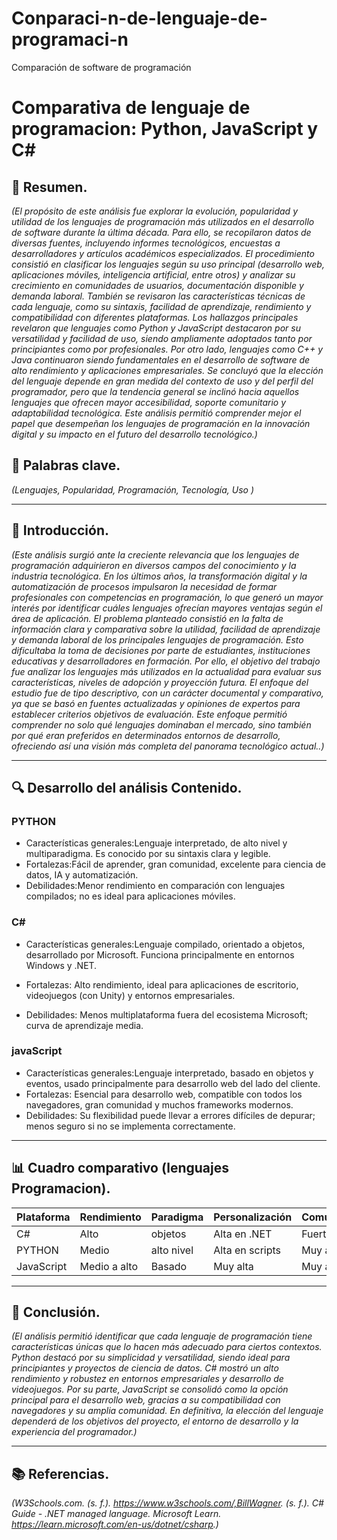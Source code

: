 # Conparaci-n-de-lenguaje-de-programaci-n
Comparación de software de programación
# Comparativa de lenguaje de programacion: Python, JavaScript y C#

## 📝 Resumen.
*(El propósito de este análisis fue explorar la evolución, popularidad y utilidad de los lenguajes de programación más utilizados en el desarrollo de software durante la última década. Para ello, se recopilaron datos de diversas fuentes, incluyendo informes tecnológicos, encuestas a desarrolladores y artículos académicos especializados. El procedimiento consistió en clasificar los lenguajes según su uso principal (desarrollo web, aplicaciones móviles, inteligencia artificial, entre otros) y analizar su crecimiento en comunidades de usuarios, documentación disponible y demanda laboral. También se revisaron las características técnicas de cada lenguaje, como su sintaxis, facilidad de aprendizaje, rendimiento y compatibilidad con diferentes plataformas. Los hallazgos principales revelaron que lenguajes como Python y JavaScript destacaron por su versatilidad y facilidad de uso, siendo ampliamente adoptados tanto por principiantes como por profesionales. Por otro lado, lenguajes como C++ y Java continuaron siendo fundamentales en el desarrollo de software de alto rendimiento y aplicaciones empresariales. Se concluyó que la elección del lenguaje depende en gran medida del contexto de uso y del perfil del programador, pero que la tendencia general se inclinó hacia aquellos lenguajes que ofrecen mayor accesibilidad, soporte comunitario y adaptabilidad tecnológica. Este análisis permitió comprender mejor el papel que desempeñan los lenguajes de programación en la innovación digital y su impacto en el futuro del desarrollo tecnológico.)*

## 🔑 Palabras clave.
*(Lenguajes, Popularidad, Programación, Tecnología, Uso
 )*

---

## 🎯 Introducción.
*(Este análisis surgió ante la creciente relevancia que los lenguajes de programación adquirieron en diversos campos del conocimiento y la industria tecnológica. En los últimos años, la transformación digital y la automatización de procesos impulsaron la necesidad de formar profesionales con competencias en programación, lo que generó un mayor interés por identificar cuáles lenguajes ofrecían mayores ventajas según el área de aplicación. El problema planteado consistió en la falta de información clara y comparativa sobre la utilidad, facilidad de aprendizaje y demanda laboral de los principales lenguajes de programación. Esto dificultaba la toma de decisiones por parte de estudiantes, instituciones educativas y desarrolladores en formación. Por ello, el objetivo del trabajo fue analizar los lenguajes más utilizados en la actualidad para evaluar sus características, niveles de adopción y proyección futura. El enfoque del estudio fue de tipo descriptivo, con un carácter documental y comparativo, ya que se basó en fuentes actualizadas y opiniones de expertos para establecer criterios objetivos de evaluación. Este enfoque permitió comprender no solo qué lenguajes dominaban el mercado, sino también por qué eran preferidos en determinados entornos de desarrollo, ofreciendo así una visión más completa del panorama tecnológico actual..)*

---

## 🔍 Desarrollo del análisis Contenido.

### PYTHON
- Características generales:Lenguaje interpretado, de alto nivel y multiparadigma. Es conocido por su sintaxis clara y legible.
- Fortalezas:Fácil de aprender, gran comunidad, excelente para ciencia de datos, IA y automatización.
- Debilidades:Menor rendimiento en comparación con lenguajes compilados; no es ideal para aplicaciones móviles.

### C#
- Características generales:Lenguaje compilado, orientado a objetos, desarrollado por Microsoft. Funciona principalmente en entornos Windows y .NET.


- Fortalezas: Alto rendimiento, ideal para aplicaciones de escritorio, videojuegos (con Unity) y entornos empresariales.
- Debilidades: Menos multiplataforma fuera del ecosistema Microsoft; curva de aprendizaje media.

### javaScript
- Características generales:Lenguaje interpretado, basado en objetos y eventos, usado principalmente para desarrollo web del lado del cliente.
- Fortalezas: Esencial para desarrollo web, compatible con todos los navegadores, gran comunidad y muchos frameworks modernos.
- Debilidades: Su flexibilidad puede llevar a errores difíciles de depurar; menos seguro si no se implementa correctamente.

---

## 📊 Cuadro comparativo (lenguajes Programacion).

| Plataforma | Rendimiento | Paradigma | Personalización | Comunidad |
|------------|-----------  |-----------|-----------------|---------  |
| C#         |   Alto      |  objetos  |Alta en .NET     | Fuerte    |
| PYTHON     |   Medio     |alto nivel |Alta en scripts  |Muy amplia |
| JavaScript |Medio a alto |Basado     | Muy alta        | Muy activa|

---

## 🧠 Conclusión.
*(El análisis permitió identificar que cada lenguaje de programación tiene características únicas que lo hacen más adecuado para ciertos contextos. Python destacó por su simplicidad y versatilidad, siendo ideal para principiantes y proyectos de ciencia de datos. C# mostró un alto rendimiento y robustez en entornos empresariales y desarrollo de videojuegos. Por su parte, JavaScript se consolidó como la opción principal para el desarrollo web, gracias a su compatibilidad con navegadores y su amplia comunidad. En definitiva, la elección del lenguaje dependerá de los objetivos del proyecto, el entorno de desarrollo y la experiencia del programador.)*

---

## 📚 Referencias.
*(W3Schools.com. (s. f.). https://www.w3schools.com/,BillWagner. (s. f.). C# Guide - .NET managed language. Microsoft Learn. https://learn.microsoft.com/en-us/dotnet/csharp.)*
